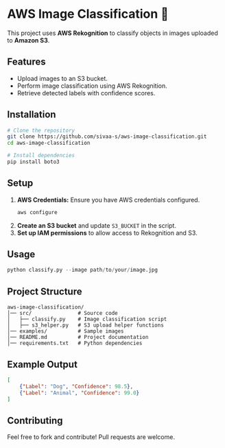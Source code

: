 # AWS Image Classification 🚀

This project uses **AWS Rekognition** to classify objects in images uploaded to **Amazon S3**.

## Features
- Upload images to an S3 bucket.
- Perform image classification using AWS Rekognition.
- Retrieve detected labels with confidence scores.

## Installation
```bash
# Clone the repository
git clone https://github.com/sivaa-s/aws-image-classification.git
cd aws-image-classification

# Install dependencies
pip install boto3
```

## Setup
1. **AWS Credentials:** Ensure you have AWS credentials configured.
   ```bash
   aws configure
   ```
2. **Create an S3 bucket** and update `S3_BUCKET` in the script.
3. **Set up IAM permissions** to allow access to Rekognition and S3.

## Usage
```python
python classify.py --image path/to/your/image.jpg
```

## Project Structure
```
aws-image-classification/
│── src/               # Source code
│   ├── classify.py    # Image classification script
│   ├── s3_helper.py   # S3 upload helper functions
│── examples/          # Sample images
│── README.md          # Project documentation
│── requirements.txt   # Python dependencies
```

## Example Output
```json
[
    {"Label": "Dog", "Confidence": 98.5},
    {"Label": "Animal", "Confidence": 99.0}
]
```

## Contributing
Feel free to fork and contribute! Pull requests are welcome.
